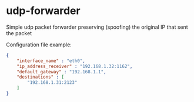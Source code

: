 # udp-forwarder

Simple udp packet forwarder preserving (spoofing) the original IP that sent the packet

Configuration file example:

```json
{
    "interface_name" : "eth0",
    "ip_address_receiver" : "192.168.1.32:1162",
    "default_gateway" : "192.168.1.1",
    "destinations" : [
        "192.168.1.31:2123"
    ]
}
```